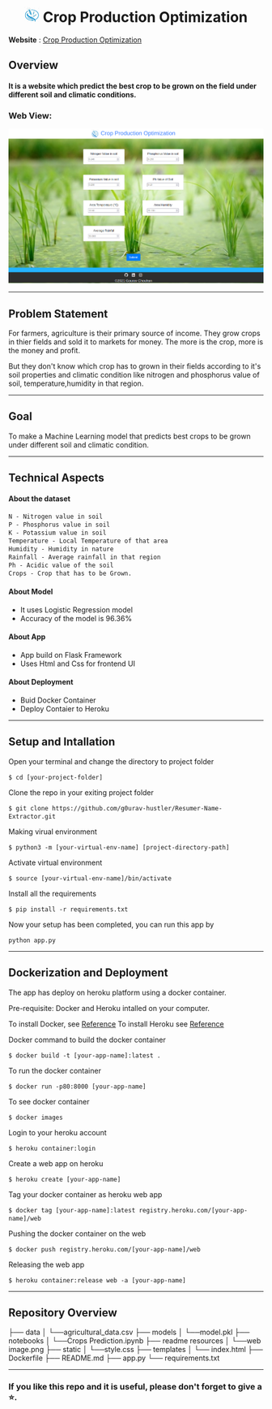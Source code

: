 
<h1 align="center" ><img src ="static/logo.jpg" width = 30 height =30> Crop Production Optimization</h1>

**Website** : [Crop Production Optimization](https://crop-production-optimize.herokuapp.com/)
## Overview
#### It is a website which predict the best crop to be grown on the field under different soil and climatic conditions.

### Web View:
![](https://github.com/g0urav-hustler/Crop-Production-Optimization/blob/master/readme%20source/web%20image.png)

----------------------------
## Problem Statement 
For farmers, agriculture is their primary source of income. They grow crops in thier fields and sold it to markets for money. The more is the crop, more is the money and profit. 

But they don't know which crop has to grown in their fields according to it's soil properties and climatic condition like nitrogen and phosphorus value of soil, temperature,humidity in that region.

----------------------------
## Goal 
To make a Machine Learning model that predicts best crops to be grown under different soil and climatic condition.

----------------------------
## Technical Aspects

#### About the dataset
```
N - Nitrogen value in soil
P - Phosphorus value in soil
K - Potassium value in soil
Temperature - Local Temperature of that area
Humidity - Humidity in nature
Rainfall - Average rainfall in that region
Ph - Acidic value of the soil
Crops - Crop that has to be Grown.
```
#### About Model
- It uses Logistic Regression model
- Accuracy of the model is 96.36%

#### About App
- App build on Flask Framework
- Uses Html and Css for frontend UI

#### About Deployment
- Buid Docker Container
- Deploy Contaier to Heroku

----------------------------
## Setup and Intallation

Open your terminal and change the directory to project folder
```
$ cd [your-project-folder]
```
Clone the repo in your exiting project folder
```
$ git clone https://github.com/g0urav-hustler/Resumer-Name-Extractor.git
```
Making virual environment 
```
$ python3 -m [your-virtual-env-name] [project-directory-path]
```
Activate virtual environment 
```
$ source [your-virtual-env-name]/bin/activate
```
Install all the requirements
```
$ pip install -r requirements.txt
```
Now your setup has been completed, you can run this app by
```
python app.py
```
----------------------------
## Dockerization and Deployment
The app has deploy on heroku platform using a docker container.

Pre-requisite: Docker and Heroku intalled on your computer.

To install Docker, see [Reference](https://runnable.com/docker/getting-started/)
To install Heroku see [Reference](https://devcenter.heroku.com/articles/heroku-cli)

Docker command to build the docker container
```
$ docker build -t [your-app-name]:latest .
 ```
To run the docker container
``` 
$ docker run -p80:8000 [your-app-name]
```
To see docker container 
```
$ docker images
```
Login to your heroku account
```
$ heroku container:login
```
Create a web app on heroku
```
$ heroku create [your-app-name]
```
Tag your docker container as heroku web app
```
$ docker tag [your-app-name]:latest registry.heroku.com/[your-app-name]/web
```
Pushing the docker container on the web
```
$ docker push registry.heroku.com/[your-app-name]/web
```
Releasing the web app
```
$ heroku container:release web -a [your-app-name]
```

----------------------------
## Repository Overview

├── data
│   └──agricultural_data.csv
├── models
│   └──model.pkl
├── notebooks
│   └──Crops Prediction.ipynb
├── readme resources
│   └──web image.png
├── static 
│   └──style.css
├── templates
│   └── index.html
├── Dockerfile
├── README.md
├── app.py
└── requirements.txt

----------------------------
### If you like this repo and it is useful, please don't forget to give a ⭐.